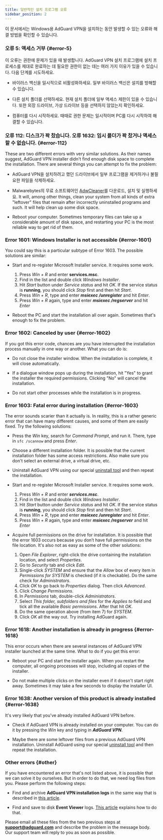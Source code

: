 ```yaml
---
title: 일반적인 설치 프로그램 오류
sidebar_position: 2
---
```


이 문서에서는 Windows용 AdGuard VPN을 설치하는 동안 발생할 수 있는 오류와 해결 방법을 확인할 수 있습니다.

### 오류 5: 액세스 거부 {#error-5}

이 오류는 권한에 문제가 있을 때 발생합니다. AdGuard VPN 설치 프로그램에 설치 프로세스를 제대로 완료하는 데 필요한 권한이 없는 데는 여러 가지 이유가 있을 수 있습니다. 다음 단계를 시도하세요.

- 바이러스 백신을 일시적으로 비활성화하세요. 일부 바이러스 백신은 설치를 방해할 수 있습니다.

- 다른 설치 폴더를 선택하세요. 현재 설치 폴더에 일부 액세스 제한이 있을 수 있습니다. 또한 외장 드라이브, 가상 드라이브 등을 선택하지 않았는지 확인하세요.

- 컴퓨터를 다시 시작하세요. 때때로 권한 문제는 일시적이며 PC를 다시 시작하여 해결할 수 있습니다.

### 오류 112: 디스크가 꽉 찼습니다. 오류 1632: 임시 폴더가 꽉 찼거나 액세스할 수 없습니다. {#error-112}

These are two different errors with very similar solutions. As their names suggest, AdGuard VPN installer didn't find enough disk space to complete the installation. There are several things you can attempt to fix the problem:

- AdGuard VPN을 설치하려고 했던 드라이브에서 일부 프로그램을 제거하거나 불필요한 파일을 삭제하세요.

- Malwarebytes의 무료 소프트웨어인 [AdwCleaner](http://www.bleepingcomputer.com/download/adwcleaner/)를 다운로드, 설치 및 실행하세요. It will, among other things, clean your system from all kinds of extra "leftover" files that remain after incorrectly uninstalled programs and such. It will help clean up some disk space.

- Reboot your computer. Sometimes temporary files can take up a considerable amount of disk space, and restarting your PC is the most reliable way to get rid of them.

### Error 1601: Windows Installer is not accessible {#error-1601}

You could say this is a particular subtype of Error 1603. The possible solutions are similar:

- Start and re-register Microsoft Installer service. It requires some work.

    1. Press *Win + R* and enter **services.msc**.
    1. Find in the list and double click *Windows Installer*.
    1. Hit *Start* button under *Service status* and hit *OK*. If the service status is **running**, you should click *Stop* first and then hit *Start*.
    1. Press *Win + R*, type and enter ***msiexec /unregister*** and hit *Enter*.
    1. Press *Win + R* again, type and enter ***msiexec /regserver*** and hit *Enter*

- Reboot the PC and start the installation all over again. Sometimes that's enough to fix the problem.

### Error 1602: Canceled by user {#error-1602}

If you got this error code, chances are you have interrupted the installation process manually in one way or another. What you can do is:

- Do not close the installer window. When the installation is complete, it will close automatically.

- If a dialogue window pops up during the installation, hit "Yes" to grant the installer the required permissions. Clicking "No" will cancel the installation.

- Do not start other processes while the installation is in progress.

### Error 1603: Fatal error during installation {#error-1603}

The error sounds scarier than it actually is. In reality, this is a rather generic error that can have many different causes, and some of them are easily fixed. Try the following solutions:

- Press the *Win* key, search for *Command Prompt*, and run it. There, type in `sfc /scannow` and press *Enter*.

- Choose a different installation folder. It is possible that the current installation folder has some access restrictions. Also make sure you don't select an external drive, a virtual drive, etc.

- Uninstall AdGuard VPN using our special [uninstall tool](../../installation#advanced) and then repeat the installation.

- Start and re-register Microsoft Installer service. It requires some work.

    1. Press *Win + R* and enter ***services.msc***.
    1. Find in the list and double click *Windows Installer*.
    1. Hit *Start* button under *Service status* and hit *OK*. If the service status is **running**, you should click *Stop* first and then hit *Start*.
    1. Press *Win + R*, type and enter ***msiexec /unregister*** and hit *Enter*.
    1. Press *Win + R* again, type and enter ***msiexec /regserver*** and hit *Enter*

- Acquire full permissions on the drive for installation. It is possible that the error 1603 occurs because you don’t have full permissions on the file location. It's also not as easy as some of the other solutions:

    1. Open *File Explorer*, right-click the drive containing the installation location, and select *Properties*.
    1. Go to *Security* tab and click *Edit*.
    1. Single-click *SYSTEM* and ensure that the *Allow* box of every item in *Permissions for SYSTEM* is checked (if it is checkable). Do the same check for *Administrators*.
    1. Click *OK* to go back to *Properties* dialog. Then click *Advanced*.
    1. Click *Change Permissions*.
    1. In *Permissions* tab, double-click *Administrators*.
    1. Select *This folder, subfolders and files* for the *Applies to* field and tick all the available *Basic permissions*. After that hit *OK*.
    1. Do the same operation above (from item 7) for *SYSTEM*.
    1. Click *OK* all the way out. Try installing AdGuard again.

### Error 1618: Another installation is already in progress {#error-1618}

This error occurs when there are several instances of AdGuard VPN installer launched at the same time. What to do if you get this error:

- Reboot your PC and start the installer again. When you restart the computer, all ongoing processes will stop, including all copies of the installer.

- Do not make multiple clicks on the installer even if it doesn't start right away. Sometimes it may take a few seconds to display the installer UI.

### Error 1638: Another version of this product is already installed {#error-1638}

It's very likely that you've already installed AdGuard VPN before.

- Check if AdGuard VPN is already installed on your computer. You can do it by pressing the *Win* key and typing in ***AdGuard VPN***.

- Maybe there are some leftover files from a previous AdGuard VPN installation. Uninstall AdGuard using our special [uninstall tool](../../installation#advanced) and then repeat the installation.

### Other errors {#other}

If you have encountered an error that's not listed above, it is possible that we can solve it by ourselves. But in order to do that, we need log files from you. Please perform the following steps:

- Find and archive **AdGuard VPN installation logs** in the same way that is described in [this article](https://adguard.com/kb/adguard-for-windows/solving-problems/installation-logs/).

- Find and save to disk **Event Viewer** logs. [This article](https://adguard.com/kb/adguard-for-windows/solving-problems/system-logs/) explains how to do that.

Please email all these files from the two previous steps at **support@adguard.com** and describe the problem in the message body. Our support team will reply to you as soon as possible.
